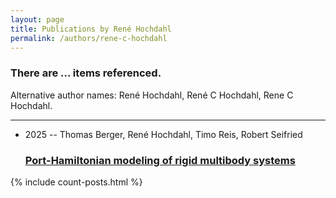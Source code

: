 ```yaml
---
layout: page
title: Publications by René Hochdahl
permalink: /authors/rene-c-hochdahl
---
```


<h3 id="number-posts">There are ... items referenced.</h3>
<p id='info-authors'>Alternative author names: René Hochdahl, René C Hochdahl, Rene C Hochdahl.</p>
<hr />
<ul class="post-list">
<li><span class='post-meta'>2025 -- Thomas Berger, René Hochdahl, Timo Reis, Robert Seifried</span><h3><a class='post-link' href="{{ site.baseurl }}/port-hamiltonian-modeling-of-rigid-multibody-systems">Port-Hamiltonian modeling of rigid multibody systems</a></h3></li>

</ul>
{% include count-posts.html %}
